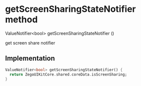 


# getScreenSharingStateNotifier method








ValueNotifier&lt;bool> getScreenSharingStateNotifier
()





<p>get screen share notifier</p>



## Implementation

```dart
ValueNotifier<bool> getScreenSharingStateNotifier() {
  return ZegoUIKitCore.shared.coreData.isScreenSharing;
}
```







